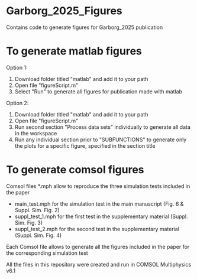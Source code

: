 # Garborg_2025_Figures
Contains code to generate figures for Garborg_2025 publication


# To generate matlab figures
Option 1:
1. Download folder titled "matlab" and add it to your path
2. Open file "figureScript.m"
3. Select "Run" to generate all figures for publication made with matlab

Option 2:
1. Download folder titled "matlab" and add it to your path
2. Open file "figureScript.m"
3. Run second section "Process data sets" individually to generate all data in the workspace
4. Run any individual section prior to "SUBFUNCTIONS" to generate only the plots for a specific figure, specified in the section title


# To generate comsol figures
Comsol files *.mph allow to reproduce the three simulation tests included in the paper

- main_test.mph for the simulation test in the main manuscript (Fig. 6 & Suppl. Sim. Fig. 2)
- suppl_test_1.mph for the first test in the supplementary material (Suppl. Sim. Fig. 3)
- suppl_test_2.mph for the second test in the supplementary material (Suppl. Sim. Fig. 4)

Each Comsol file allows to generate all the figures included in the paper for the corresponding simulation test

All the files in this repository were created and run in COMSOL Multiphysics v6.1
